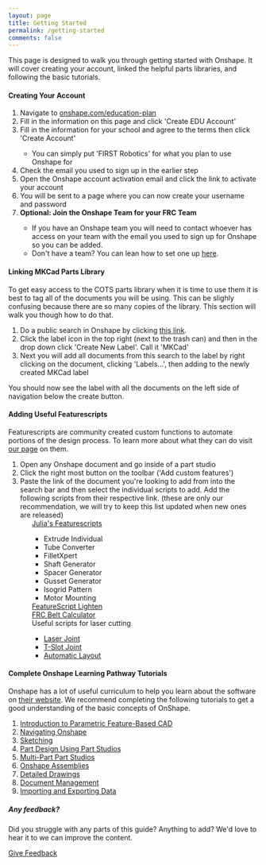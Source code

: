 ```yaml
---
layout: page
title: Getting Started
permalink: /getting-started
comments: false
---
```


<!-- Left side -->
<div class="row justify-content-between">
    <div class="col-md-8 pr-5">
        <p>This page is designed to walk you through getting started with Onshape. It will cover creating your account, linked the helpful parts libraries, and following the basic tutorials.</p>
        <div id="account">
            <h4>Creating Your Account</h4>
            <ol>
                <li>Navigate to <a target="_blank" rel="noopener noreferrer" href="https://www.onshape.com/education-plan">onshape.com/education-plan</a></li>
                <li>Fill in the information on this page and click 'Create EDU Account'</li>
                <li>Fill in the information for your school and agree to the terms then click 'Create Account'</li>
                <ul><li>You can simply put 'FIRST Robotics' for what you plan to use Onshape for</li></ul>
                <li>Check the email you used to sign up in the earlier step</li>
                <li>Open the Onshape account activation email and click the link to activate your account</li>
                <li>You will be sent to a page where you can now create your username and password</li>
                <li><b>Optional: Join the Onshape Team for your FRC Team</b></li>
                <ul><li>If you have an Onshape team you will need to contact whoever has access on your team with the email you used to sign up for Onshape so you can be added.</li>
                <li>Don't have a team? You can lean how to set one up <a href='https://www.onshape.com/en/resource-center/articles/how-to-onboard-your-first-robotics-team' target="_blank" rel="noopener noreferrer">here</a>.</li></ul>
                </ol>
        </div>
        <div id="mkcad">
            <h4>Linking MKCad Parts Library</h4>
            <p>To get easy access to the COTS parts library when it is time to use them it is best to tag all of the documents you will be using. This can be slighly confusing because there are so many copies of the library. This section will walk you though how to do that.</p>
            <ol>
            <li>Do a public search in Onshape by clicking <a target="_blank" rel="noopener noreferrer" href="https://cad.onshape.com/documents?nodeId=3&resourceType=filter&q=type:document%20name:%22MKCad%22%20description:%22Official%22">this link</a>.</li>
            <li>Click the label icon in the top right (next to the trash can) and then in the drop down click 'Create New Label'. Call it 'MKCad'</li>
            <li>Next you will add all documents from this search to the label by right clicking on the document, clicking 'Labels...', then adding to the newly created MKCad label</li>
            </ol>
            <p>You should now see the label with all the documents on the left side of navigation below the create button.</p>
            <!-- Carousel -->
            <!-- <h6>Alternative instructions in picture form</h6>
            <div id="carouselExampleCaptions" class="carousel slide" data-interval="false" data-ride="carousel">
                <ol class="carousel-indicators">
                    <li data-target="#carouselExampleCaptions" data-slide-to="0" class="active"></li>
                    <li data-target="#carouselExampleCaptions" data-slide-to="1"></li>
                    <li data-target="#carouselExampleCaptions" data-slide-to="2"></li>
                </ol>
                <div class="carousel-inner" role="listbox">
                    <div class="carousel-item active text-center p-4">
                        <div class="row">
                        <div class="col-md-10 mx-auto">
                        <h5>Step 1</h5>
                        <img src="/assets/images/getting-started/mkcad/step1.png" class="d-block w-100" alt="...">
                        <p>Do a public search in Onshape for 'MKCad'. This can easily be done by clicking <a target="_blank" rel="noopener noreferrer" href="https://cad.onshape.com/documents?nodeId=3&resourceType=filter&q=_all:MKCad">this link</a>.</p>
                        </div>
                        </div>
                    </div>
                    <div class="carousel-item text-center p-4">
                        <div class="row">
                        <div class="col-md-10 mx-auto">
                        <h5>Step 2</h5>
                        <img src="/assets/images/getting-started/mkcad/step2.png" class="d-block w-100" alt="...">
                        <p>Click the label icon in the top right (next to the trash can) and then in the drop down click 'Create New Label'. Call it 'MKCad'</p>
                        </div>
                        </div>
                    </div>
                    <div class="carousel-item text-center p-4">
                        <div class="row">
                        <div class="col-md-10 mx-auto">
                        <h5>Step 3</h5>
                        <img src="/assets/images/getting-started/mkcad/step3.png" class="d-block w-100" alt="...">
                        <p>Next you will add all any documents owned by 'Milkenknights Test Account' or 'Ricky Marcus' to this label by right clicking on the document, clicking 'Labels...', then adding to the newly created MKCad label. There are about 33 of these documents.</p>
                        </div>
                        </div>
                    </div>                                        
                </div>
                <a class="carousel-control-prev" href="#carouselExampleCaptions" role="button" data-slide="prev">
                    <span class="carousel-control-prev-icon" aria-hidden="true"></span>
                    <span class="sr-only">Previous</span>
                </a>
                <a class="carousel-control-next" href="#carouselExampleCaptions" role="button" data-slide="next">
                    <span class="carousel-control-next-icon" aria-hidden="true"></span>
                    <span class="sr-only">Next</span>
                </a>
                </div> -->
        </div>
        <div id="featurescripts">
            <h4>Adding Useful Featurescripts</h4>
            <p>Featurescripts are community created custom functions to automate portions of the design process. To learn more about what they can do visit <a href="/cad-library#Featurescripts">our page</a> on them.</p>
            <ol>
                <li>Open any Onshape document and go inside of a part studio</li>
                <li>Click the right most button on the toolbar ('Add custom features')</li>
                <li>Paste the link of the document you're looking to add from into the search bar and then select the individual scripts to add. Add the following scripts from their respective link. (these are only our recommendation, we will try to keep this list updated when new ones are released)
                <ul>
                    <a href="https://cad.onshape.com/documents/95c00401c440b44ad8799ef5/w/1f1ebce01a3b8eb6fa102975/e/f59ee8c28530122eb7fa9f5c" target="_blank">Julia's Featurescripts</a>
                    <ul>
                    <li>Extrude Individual</li>
                    <li>Tube Converter</li>
                    <li>FilletXpert</li>
                    <li>Shaft Generator</li>
                    <li>Spacer Generator</li>
                    <li>Gusset Generator</li>
                    <li>Isogrid Pattern</li>
                    <li>Motor Mounting</li>
                    </ul>
                    <a href="https://cad.onshape.com/documents/573f7d70e4b0fddafb52148c/v/85bb63ae5685ae3614116952/e/5eccf6d369b0312a728d77d3" target="_blank">FeatureScript Lighten</a><br>
                    <a href="https://cad.onshape.com/documents/9cffa92db8b62219498f89af/w/06b332ccabc9d2e0aa0abf88/e/99672d1e329b38e647d90146" target="_blank">FRC Belt Calculator</a><br>
                    <a>Useful scripts for laser cutting</a>
                    <ul>
                    <li><a href="https://cad.onshape.com/documents/578830e4e4b0e65410f9c34e/v/a5c24a6977214781eaf042fa/e/7af109b2f1cead90850525ae" target="_blank">Laser Joint</a></li>
                    <li><a href="https://cad.onshape.com/documents/5791a167e4b03c2aa6af3b35/v/3f40c3c40c8dbc9e01713c27/e/acc455ae2adcf11a571ba510" target="_blank">T-Slot Joint</a></li>
                    <li><a href="https://cad.onshape.com/documents/3b3bb87c95d03259328fdb1f/w/9828ddc941ddc2896ebeebdb/e/fcecc760e1bc713ee3aae876" target="_blank">Automatic Layout</a></li>
                    </ul>
                </ul>
                </li>
            </ol>
        </div>
        <div id="tutorials">
            <h4>Complete Onshape Learning Pathway Tutorials</h4>
            <p>Onshape has a lot of useful curriculum to help you learn about the software on <a href="https://learn.onshape.com/" target="_blank">their website</a>. We recommend completing the following tutorials to get a good understanding of the basic concepts of OnShape.</p>
            <ol>
                <li><a href="https://learn.onshape.com/courses/introduction-to-parametric-feature-based-cad" target="_blank">Introduction to Parametric Feature-Based CAD</a></li>  
                <li><a href="https://learn.onshape.com/courses/fundamentals-navigating-onshape" target="_blank">Navigating Onshape</a></li>
                <li><a href="https://learn.onshape.com/courses/fundamentals-sketching" target="_blank">Sketching</a></li>
                <li><a href="https://learn.onshape.com/courses/fundamentals-part-design-using-part-studios" target="_blank">Part Design Using Part Studios</a></li> 
                <li><a href="https://learn.onshape.com/courses/fundamentals-multi-part-part-studios" target="_blank">Multi-Part Part Studios</a></li>           
                <li><a href="https://learn.onshape.com/courses/fundamentals-onshape-assemblies" target="_blank">Onshape Assemblies</a></li>           
                <li><a href="https://learn.onshape.com/courses/fundamentals-detailed-drawings" target="_blank">Detailed Drawings</a></li>         
                <li><a href="https://learn.onshape.com/courses/fundamentals-document-management" target="_blank">Document Management</a></li>  
                <li><a href="https://learn.onshape.com/courses/fundamentals-importing-and-exporting-data" target="_blank">Importing and Exporting Data</a></li>           
            </ol>
        </div>
    </div>
<!-- Right side -->
    <div class="col-md-4">
        <div class="sticky-top sticky-top-80">
            <h5>Any feedback?</h5>
            <p>Did you struggle with any parts of this guide? Anything to add? We'd love to hear it to we can improve the content.</p>
            <a href="/contribute" class="btn btn-primary">Give Feedback</a>
        </div>
    </div>
</div>

<script>
    function CopyText(text){
        // var text = "Example text to appear on clipboard";
        navigator.clipboard.writeText(text).then(function() {
            // console.log('Async: Copying to clipboard was successful!');
        }, function(err) {
            console.error('Async: Could not copy text: ', err);
        });
    }
</script>
